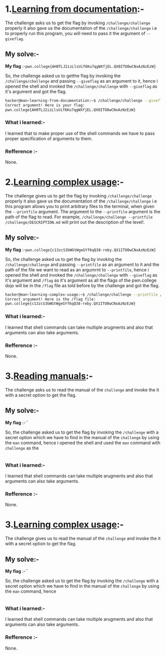 # **1.<ins>Learning from documentation</ins>**:-
   The challenge asks us to get the flag by invoking `/challenge/challenge` properly it also gave us the documentation of the `/challenge/challenge` i.e to properly run this program, you will need to pass it the argument of `--giveflag`.
   
## My solve:-
   **My flag** :-`pwn.college{AH0TLJ2izLlsUif6Ku7qgWXfjEL.QX0ITO0wCNxAzNzEzW}`

   So, the challenge asked us to getthe flag by invoking the `/challenge/challenge` and passing `--giveflag` as an argument to it, hence i opened the shell and invoked the `/challenge/challenge` with `--giveflag` as it's argument and got the flag.
   ```bash
  hacker@man~learning-from-documentation:~$ /challenge/challenge --giveflag
   Correct argument! Here is your flag:
   pwn.college{AH0TLJ2izLlsUif6Ku7qgWXfjEL.QX0ITO0wCNxAzNzEzW}
   ```

### What i learned:-
   I learned that to make proper use of the shell commands we have to pass proper specification of arguments to them.
   
### Refference :-
   None.


# **2.<ins>Learning complex usage</ins>**:-
   The challenge gives us to get the flag by invoking `/challenge/challenge` properly it also gave us the documentation of the `/challenge/challenge` i.e this program allows you to print arbitrary files to the terminal, when given the `--printfile` argument. The argument to the `--printfile` argument is the path of the flag to read. For example, `/challenge/challenge --printfile /challenge/DESCRIPTION.md` will print out the description of the level!.
   
## My solve:-
   **My flag** :-`pwn.college{c13zcS3bWGtWgeGYf6qQ38-reby.QX1ITO0wCNxAzNzEzW}`

   So, the challenge asked us to get the flag by invoking the `/challenge/challenge` and passing `--printfile` as an argument to it and the path of the file we want to read as an argumrnt to `--printfile`, hence i opened the shell and invoked the `/challenge/challenge` with `--giveflag` as it's argument and `/flag` as it's argument as all the flags of the pwn.college dojo will be in the `/flag` file as told before by the challenge and got the flag.
   ```bash
   hacker@man~learning-complex-usage:~$ /challenge/challenge --printfile /flag
   Correct argument! Here is the /flag file:
   pwn.college{c13zcS3bWGtWgeGYf6qQ38-reby.QX1ITO0wCNxAzNzEzW}
   ```

### What i learned:-
   I learned that shell commands can take multiple arugments and also that arguments can also take arguments.
   
### Refference :-
   None.


 # **3.<ins>Reading manuals</ins>**:-
   The challenge asks us to read the manual of the `challenge` and invoke the it with a secret option to get the flag.
   
## My solve:-
   **My flag** :-``

   So, the challenge asked us to get the flag by invoking the `/challenge` with a secret option which we have to find in the manual of the `challenge` by using the `man` command, hence i opened the shell and used the `man` command with `challenge` as the 
   ```bash
   
   ```

### What i learned:-
   I learned that shell commands can take multiple arugments and also that arguments can also take arguments.
   
### Refference :-
   None.


 # **3.<ins>Learning complex usage</ins>**:-
   The challenge gives us to read the manual of the `challenge` and invoke the it with a secret option to get the flag.
   
## My solve:-
   **My flag** :-``

   So, the challenge asked us to get the flag by invoking the `/challenge` with a secret option which we have to find in the manual of the `challenge` by using the `man` command, hence  
   ```bash
   
   ```

### What i learned:-
   I learned that shell commands can take multiple arugments and also that arguments can also take arguments.
   
### Refference :-
   None.
